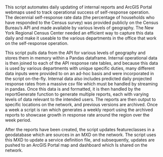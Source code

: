 
 
This script automates daily updating of internal reports and ArcGIS Portal webmaps used to track operational success of self-response operation. The decennial self-response rate data (the percentage of households who have responded to the Census survey) was provided publicly on the Census Bureau’s API and made available by various levels of geography. The New York Regional Census Center needed an efficient way to capture this data daily and make it useable to the various departments in the office that work on the self-response operation. 

 

This script pulls data from the API for various levels of geography and stores them in memory within a Pandas dataframe. Internal operational data is then joined to each of the API response rate tables, and because this data is used by various departments with unique specific duties, many different data inputs were provided to on an ad-hoc basis and were incorporated in the script  on-the-fly. Internal data also includes predicted daily projected response rates from a massive csv file which must be handled by streaming in pandas. Once this data is and formatted, it is then handled by the reportGenerate function to generate multiple reports, each with varying levels of data relevant to the intended users. The reports are then output to specific locations on the network, and previous versions are archived. Once a week a script is ran which generates a weekly report using the archived reports to showcase growth in response rate around the region over the week period. 

 

After the reports have been created, the script updates featureclasses in a geodatabase which are sources in an MXD on the network. The script uses this MXD to update a service definition file, and subsequently, updates are pushed to an ArcGIS Portal map and dashboard which Is shared on the network.  

